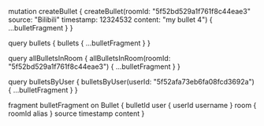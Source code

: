 mutation createBullet {
  createBullet(roomId: "5f52bd529a1f761f8c44eae3" source: "Bilibili" timestamp: 12324532 content: "my bullet 4") {
    ...bulletFragment
  }
}


query bullets {
  bullets {
    ...bulletFragment
  }
}


query allBulletsInRoom {
  allBulletsInRoom(roomId: "5f52bd529a1f761f8c44eae3") {
      ...bulletFragment
  }
}

query bulletsByUser {
  bulletsByUser(userId: "5f52afa73eb6fa08fcd3692a") {
    ...bulletFragment
  }
}

fragment bulletFragment on Bullet {
  bulletId
    user {
      userId
      username
    }
    room {
      roomId
      alias
		}
  	source
    timestamp
    content
}